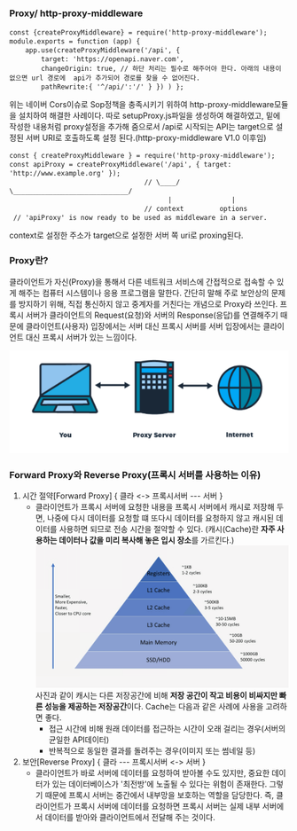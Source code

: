 ### Proxy/ http-proxy-middleware
```
const {createProxyMiddleware} = require('http-proxy-middleware');
module.exports = function (app) {
    app.use(createProxyMiddleware('/api', {
        target: 'https://openapi.naver.com',
        changeOrigin: true, // 하단 처리는 필수로 해주어야 한다. 아래의 내용이 없으면 url 경로에  api가 추가되어 경로를 찾을 수 없어진다. 
        pathRewrite:{ '^/api/':'/' } }) ) };
```
위는 네이버 Cors이슈로 Sop정책을 충족시키기 위하여 http-proxy-middleware모듈을 설치하여 해결한 사례이다.
따로 setupProxy.js파일을 생성하여 해결하였고, 밑에 작성한 내용처럼 proxy설정을 추가해 줌으로서 /api로 시작되는 API는 target으로 설정된 서버 URI로 호출하도록 설정 된다.(http-proxy-middleware V1.0 이후임)

```
const { createProxyMiddleware } = require('http-proxy-middleware'); 
const apiProxy = createProxyMiddleware('/api', { target: 'http://www.example.org' }); 
                                  // \____/      \_____________________________/
                                        |               |
                                  // context         options 
 // 'apiProxy' is now ready to be used as middleware in a server.
```
context로 설정한 주소가 target으로 설정한 서버 쪽 uri로 proxing된다.

### Proxy란?
클라이언트가 자신(Proxy)을 통해서 다른 네트워크 서비스에 간접적으로 접속할 수 있게 해주는 컴퓨터 시스템이나 응용 프로그램을 말한다.
간단히 말해 주로 보안상의 문제를 방지하기 위해, 직접 통신하지 않고 중계자를 거친다는 개념으로 Proxy라 쓰인다.
프록시 서버가 클라이언트의 Request(요청)와 서버의 Response(응답)를 연결해주기 때문에 클라이언트(사용자) 입장에서는 서버 대신 프록시 서버를 
서버 입장에서는 클라이언트 대신 프록시 서버가 있는 느낌이다.

![](proxy.PNG)

### Forward Proxy와 Reverse Proxy(프록시 서버를 사용하는 이유)

1. 시간 절약[Forward Proxy]
    { 클라 <-> 프록시서버 --- 서버 } 
    - 클라이언트가 프록시 서버에 요청한 내용을 프록시 서버에서 캐시로 저장해 두면, 나중에 다시 데이터를 요청할 떄 또다시 데이터를 요청하지 않고 캐시된 데이터를 사용하면 되므로 전송 시간을 절약할 수 있다.
    (캐시(Cache)란 **자주 사용하는 데이터나 값을 미리 복사해 놓은 입시 장소**를 가르킨다.)
    ![](cache.png)
    사진과 같이 캐시는 다른 저장공간에 비해 **저장 공간이 작고 비용이 비싸지만 빠른 성능을 제공하는 저장공간**이다.
    Cache는 다음과 같은 사례에 사용을 고려하면 좋다.
        - 접근 시간에 비해 원래 데이터를 접근하는 시간이 오래 걸리는 경우(서버의 균일한 API데이터)
        - 반복적으로 동일한 결과를 돌려주는 경우(이미지 또는 썸네일 등)
2. 보안[Reverse Proxy]
    { 클라 --- 프록시서버 <-> 서버 } 
    - 클라이언트가 바로 서버에 데이터를 요청하여 받아볼 수도 있지만, 중요한 데이터가 있는 데이터베이스가 '최전방'에 노출될 수 있다는 위험이 존재한다.
    그렇기 때문에 프록시 서버는 중간에서 내부망을 보호하는 역할을 담당한다.
    즉, 클라이언트가 프록시 서버에 데이터를 요청하면 프록시 서버는 실제 내부 서버에서 데이터를 받아와 클라이언트에서 전달해 주는 것이다.


